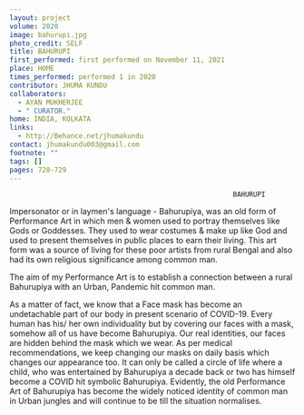 ```yaml
---
layout: project
volume: 2020
image: bahurupi.jpg
photo_credit: SELF
title: BAHURUPI
first_performed: first performed on November 11, 2021
place: HOME
times_performed: performed 1 in 2020
contributor: JHUMA KUNDU
collaborators:
  - AYAN MUKHERJEE
  - " CURATOR."
home: INDIA, KOLKATA
links:
  - http://Behance.net/jhumakundu
contact: jhumakundu003@gmail.com
footnote: ""
tags: []
pages: 728-729
---
```


                                                           BAHURUPI

Impersonator or in laymen's language - Bahurupiya, was an old form of Performance Art in which men & women used to portray themselves like Gods or Goddesses. They used to wear costumes & make up like God and used to present themselves in public places to earn their living. This art form was a source of living for these poor artists from rural Bengal and also had its own religious significance among common man.

The aim of my Performance Art is to establish a connection between a rural Bahurupiya with an Urban, Pandemic hit common man.

As a matter of fact, we know that a Face mask has become an undetachable part of our body in present scenario of COVID-19. Every human has his/ her own individuality but by covering our faces with a mask, somehow all of us have become Bahurupiya. Our real identities, our faces are hidden behind the mask which we wear. As per medical recommendations, we keep changing our masks on daily basis which changes our appearance too. It can only be called a circle of life where a child, who was entertained by Bahurupiya a decade back or two has himself become a COVID hit symbolic Bahurupiya. Evidently, the old Performance Art of Bahurupiya has become the widely noticed identity of common man in Urban jungles and will continue to be till the situation normalises.
